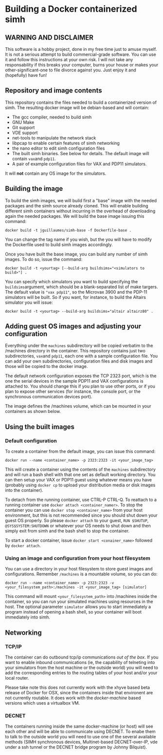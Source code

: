 # Building a Docker containerized simh

## WARNING AND DISCLAIMER

This software is a hobby project, done in my free time just to amuse myself. It is not a serious attempt to build commercial-grade software. You can use it and follow this instructions at your own risk. I will not take any responsability if this breaks your computer, burns your house or makes your other-significant-one to file divorce against you. Just enjoy it and (hopefully) have fun!

## Repository and image contents

This repository contains the files needed to build a containerized version of simh. The resulting docker image will be debian-based
and will contain:

- The gcc compiler, needed to build simh
- GNU Make
- Git support
- VDE support
- net-tools to manipulate the network stack
- libpcap to enable certain features of simh networking
- the nano editor to edit simh configuration files
- The built simh binaries. See below for details. The default image will contain ```vax```and ```pdp11```.
- A pair of example configuration files for VAX and PDP11 simulators.

It will **not** contain any OS image for the simulators. 

## Building the image

To build the simh images, we will build first a "base" image with the needed packages and the simh source already cloned. 
This will enable building different simh containers without incurring in the overhead of downloading again the needed packages. 
We will build the base image issuing this command:
```
docker build -t jguillaumes/simh-base -f Dockerfile-base .
```

You can change the tag name if you wish, but the you will have to modify the Dockerfile used to build simh images accordingly.

Once you have built the base image, you can build any number of simh images. To do so, issue the command:

```
docker build -t <yourtag> [--build-arg buildsims="<simulators to build>"] .
```

You can specify which simulators you want to build specifying the ```buildsims```argument, which should be a blank-separated list of
make targers. The default value is ```"vax pdp11"```, so the Microvax 3900 and the PDP-11 simulators will be built. So if you want, for instance,  to
build the Altairs simulator you will issue:

```
docker build -t <yourtag> --build-arg buildsims="altair altairz80" .
```

## Adding guest OS images and adjusting your configuration

Everything under the ```machines``` subdirectory will be copied verbatim to the /machines directory in the container. This repository 
contains just two subdirectories, ```vax```and ```pdp11```, each one with a sample configuration file. You can add your own subdirectories,
configuration files and disk images and those will be copied to the docker image.

The default network configuration exposes the TCP 2323 port, which is the one the serial devices in the sample PDP11 and VAX configurations
is attached to. You should change this if you plan to use other ports, or if you plan to expose other services (for instance,
the console port, or the synchronous communication devices port).

The image defines the /machines volume, which can be mounted in your containers as shown below.

## Using the built images

### Default configuration

To create a container from the default image, you can issue this command:

```
docker run --name <container_name> -p 2323:2323 -it <your_image_tag>
```
This will create a container using the contents of the ```machines``` subdirectory and will run a bash shell with that one set as
default working directory. You can then setup your VAX or PDP11 guest using whatever means you have (probably using ```docker cp``` 
to upload your distribution media or disk images into the container). 

To detach from the running container, use CTRL-P CTRL-Q. To reattach to a running container use ```docker attach <container_namer>```. To stop the container you can use ```docker stop <container_name>``` from your host environment, but this is not recommended since you should shut down your guest OS properly. So please ```docker attach``` to your guest, ```RUN $SHUTUP```, ```@SYS$SYSTEM:SHUTDOWN```  or whatever your OS needs to shut down and then simply exit from simh and the bash shell to stop the container.

To start a docker container, issue ```docker start <conainer_name>``` followed by ```docker attach```. 

### Using an image and configuration from your host filesystem

You can use a directory in your host filesystem to store guest images and configurations. Remember ```/machines``` is a mountable volume, so you can do:

```
docker run --name <container_name> -p 2323:2323 -v <your_filesystem_path>:/machines -it <your_image_tag> [simulator]
```

This command will mount ```<your_filesystem_path>``` into /machines inside the container, so you can run your simulated machines using resources in the host. The optional parameter ```simulator``` allows you to start immediately a program instead of opening a bash shell,
so your container will boot immediately into simh.

## Networking

### TCP/IP

The container can do outbound tcp/ip communications _out of the box_. If you want to enable inbound communications (ie, the capability of telneting into your simulators from the host machine or the outside world) you will need to add the corresponding entries to the routing tables of your host and/or your local router.

Please take note this does not currently work with the xhyve based beta release of Docker for OSX, since the containers inside that environent are not currently routable. It does work with the _docker-machine_ based versions which uses a virtualbox VM.

### DECNET

The containers running inside the same docker-machine (or host) will see each other and will be able to communicate using DECNET. To enabe them to talk to the outside world you will need to use one of the several available methods (SIMH synchronous devices, Multinet-based DECNET-over-IP, vde under a ssh tunnel or the DECNET bridge program by Johnny Bilquist).






